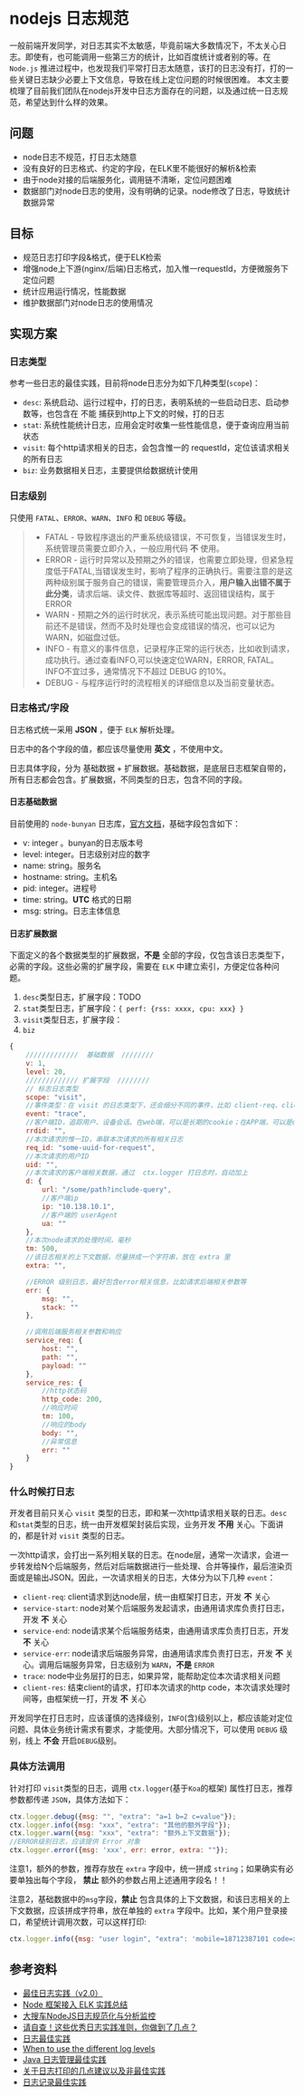 # nodejs 日志规范

一般前端开发同学，对日志其实不太敏感，毕竟前端大多数情况下，不太关心日志。即使有，也可能调用一些第三方的统计，比如百度统计或者别的等。在 `Node.js` 推进过程中，也发现我们平常打日志太随意，该打的日志没有打，打的一些关键日志缺少必要上下文信息，导致在线上定位问题的时候很困难。
本文主要梳理了目前我们团队在nodejs开发中日志方面存在的问题，以及通过统一日志规范，希望达到什么样的效果。

## 问题

* node日志不规范，打日志太随意
* 没有良好的日志格式、约定的字段，在ELK里不能很好的解析&检索
* 由于node对接的后端服务化，调用链不清晰，定位问题困难
* 数据部门对node日志的使用，没有明确的记录。node修改了日志，导致统计数据异常


## 目标

* 规范日志打印字段&格式，便于ELK检索
* 增强node上下游(nginx/后端)日志格式，加入惟一requestId，方便微服务下定位问题
* 统计应用运行情况，性能数据
* 维护数据部门对node日志的使用情况


## 实现方案

### 日志类型

参考一些日志的最佳实践，目前将node日志分为如下几种类型(`scope`)：

* `desc`: 系统启动、运行过程中，打的日志，表明系统的一些启动日志、启动参数等，也包含在 不能 捕获到http上下文的时候，打的日志
* `stat`: 系统性能统计日志，应用会定时收集一些性能信息，便于查询应用当前状态
* `visit`: 每个http请求相关的日志，会包含惟一的 requestId，定位该请求相关的所有日志
* `biz`: 业务数据相关日志，主要提供给数据统计使用


### 日志级别

只使用 `FATAL`、`ERROR`、`WARN`、`INFO` 和 `DEBUG` 等级。

>* FATAL - 导致程序退出的严重系统级错误，不可恢复，当错误发生时，系统管理员需要立即介入，一般应用代码 **不** 使用。
>* ERROR - 运行时异常以及预期之外的错误，也需要立即处理，但紧急程度低于FATAL,当错误发生时，影响了程序的正确执行。需要注意的是这两种级别属于服务自己的错误，需要管理员介入，**用户输入出错不属于此分类**，请求后端、读文件、数据库等超时、返回错误结构，属于ERROR
>* WARN - 预期之外的运行时状况，表示系统可能出现问题。对于那些目前还不是错误，然而不及时处理也会变成错误的情况，也可以记为WARN，如磁盘过低。
>* INFO - 有意义的事件信息，记录程序正常的运行状态，比如收到请求，成功执行。通过查看INFO,可以快速定位WARN，ERROR, FATAL。INFO不宜过多，通常情况下不超过 DEBUG 的10%。
>* DEBUG - 与程序运行时的流程相关的详细信息以及当前变量状态。

### 日志格式/字段

日志格式统一采用 **JSON** ，便于 `ELK` 解析处理。

日志中的各个字段的值，都应该尽量使用 **英文** ，不使用中文。

日志具体字段，分为 基础数据 + 扩展数据。基础数据，是底层日志框架自带的，所有日志都会包含。扩展数据，不同类型的日志，包含不同的字段。

#### 日志基础数据

目前使用的 `node-bunyan` 日志库，[官方文档](https://github.com/trentm/node-bunyan#core-fields)，基础字段包含如下：

* v: integer 。bunyan的日志版本号
* level: integer。日志级别对应的数字
* name: string。服务名
* hostname: string。主机名
* pid: integer。进程号
* time: string。**UTC** 格式的日期
* msg: string。日志主体信息

#### 日志扩展数据

下面定义的各个数据类型的扩展数据，**不是** 全部的字段，仅包含该日志类型下，必需的字段。这些必需的扩展字段，需要在 `ELK` 中建立索引，方便定位各种问题。

1. `desc`类型日志，扩展字段：TODO
2. `stat`类型日志，扩展字段：`{ perf: {rss: xxxx, cpu: xxx} }`
3. `visit`类型日志，扩展字段：
4. `biz`

```javascript
{
    /////////////  基础数据  ////////
    v: 1,
    level: 20,
    ///////////// 扩展字段  ////////
    // 标志日志类型
    scope: "visit",
    //事件类型：在 visit 的日志类型下，还会细分不同的事件，比如 client-req、client-res、 普通trace、请求后端service-start, service-end, service-err等。
    event: "trace",
    //客户端ID，追踪用户、设备会话。在web端，可以是长期的cookie；在APP端，可以是device-id等
    rrdid: "",
    //本次请求的惟一ID，串联本次请求的所有相关日志
    req_id: "some-uuid-for-request",
    //本次请求的用户ID
    uid: "",
    //本次请求的客户端相关数据，通过  ctx.logger 打日志时，自动加上
    d: {
        url: "/some/path?include-query",
        //客户端ip
        ip: "10.138.10.1",
        //客户端的 userAgent
        ua: ""
    },
    //本次node请求的处理时间，毫秒
    tm: 500,
    //该日志相关的上下文数据，尽量拼成一个字符串，放在 extra 里
    extra: "",

    //ERROR 级别日志，最好包含error相关信息，比如请求后端相关参数等
    err: {
        msg: "",
        stack: ""
    },

    //调用后端服务相关参数和响应
    service_req: {
        host: "",
        path: "",
        payload: ""
    },
    service_res: {
        //http状态码
        http_code: 200,
        //响应时间
        tm: 100,
        //响应的body
        body: "",
        //异常信息
        err: ""
    }
}
```

### 什么时候打日志

开发者目前只关心 `visit` 类型的日志，即和某一次http请求相关联的日志。`desc`和`stat`类型的日志，统一由开发框架封装后实现，业务开发 **不用** 关心。下面讲的，都是针对 `visit` 类型的日志。

一次http请求，会打出一系列相关联的日志。在node层，通常一次请求，会进一步转发给N个后端服务，然后对后端数据进行一些处理、合并等操作，最后渲染页面或是输出JSON。因此，一次请求相关的日志，大体分为以下几种 `event`：

* `client-req`: client请求到达node层，统一由框架打日志，开发 **不** 关心
* `service-start`: node对某个后端服务发起请求，由通用请求库负责打日志，开发 **不** 关心
* `service-end`: node请求某个后端服务结束，由通用请求库负责打日志，开发 **不** 关心
* `service-err`: node请求后端服务异常，由通用请求库负责打日志，开发 **不** 关心。调用后端服务异常，日志级别为 `WARN`，**不是** `ERROR`
* `trace`: node中业务层打的日志，如果异常，能帮助定位本次请求相关问题
* `client-res`: 结束client的请求，打印本次请求的http code，本次请求处理时间等，由框架统一打，开发 **不** 关心

开发同学在打日志时，应该谨慎的选择级别，`INFO`(含)级别以上，都应该能对定位问题、具体业务统计需求有要求，才能使用。大部分情况下，可以使用 `DEBUG` 级别，线上 **不会** 开启`DEBUG`级别。

### 具体方法调用

针对打印 `visit`类型的日志，调用 `ctx.logger`(基于`Koa`的框架) 属性打日志，推荐参数都传递 `JSON`，具体方法如下：

```javascript
ctx.logger.debug({msg: "", "extra": "a=1 b=2 c=value"});
ctx.logger.info({msg: "xxx", "extra": "其他的额外字段"});
ctx.logger.warn({msg: "xxx", "extra": "额外上下文数据"});
//ERROR级别日志，应该提供 Error 对象
ctx.logger.error({msg: 'xxx', err: error, extra: ""});
```

注意1，额外的参数，推荐存放在 `extra` 字段中，统一拼成 `string`；如果确实有必要单独出每个字段， **禁止** 额外的参数占用上述通用字段名！！

注意2，基础数据中的`msg`字段，**禁止** 包含具体的上下文数据，和该日志相关的上下文数据，应该拼成字符串，放在单独的 `extra` 字段中。比如，某个用户登录接口，希望统计调用次数，可以这样打印:

```javascript
ctx.logger.info({msg: "user login", "extra": 'mobile=18712387101 code=xxxx k3=value3'});
```


## 参考资料

* [最佳日志实践（v2.0）](https://zhuanlan.zhihu.com/p/27363484)
* [Node 框架接入 ELK 实践总结](https://cloud.tencent.com/developer/article/1363118)
* [大搜车NodeJS日志规范化与分析监控](http://f2e.souche.com/blog/ri-zhi-gui-fan-hua-yu-fen-xi-jian-kong/)
* [请自查！这些优秀日志实践准则，你做到了几点？](https://dbaplus.cn/news-134-1658-1.html)
* [日志最佳实践](http://angelo-chan.github.io/2016/01/05/%E6%97%A5%E5%BF%97%E6%9C%80%E4%BD%B3%E5%AE%9E%E8%B7%B5/)
* [When to use the different log levels](https://stackoverflow.com/questions/2031163/when-to-use-the-different-log-levels)
* [Java 日志管理最佳实践](https://www.ibm.com/developerworks/cn/java/j-lo-practicelog/index.html)
* [关于日志打印的几点建议以及非最佳实践](https://cloud.tencent.com/developer/article/1017043)
* [日志记录最佳实践](https://blog.csdn.net/xichenguan/article/details/46349063)
